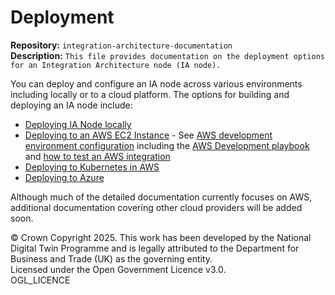# Deployment

**Repository:** `integration-architecture-documentation`  
**Description:** `This file provides documentation on the deployment options for an Integration Architecture node (IA node).`  
<!-- SPDX-License-Identifier: OGL-UK-3.0 -->

You can deploy and configure an IA node across various environments including locally or to a cloud platform. The options for building and deploying an IA node include:

- [Deploying IA Node locally](deployment-local.md)
- [Deploying to an AWS EC2 Instance](deployment-aws.md#deploying-to-a-ec2-instance) - See [AWS development environment configuration](https://github.com/National-Digital-Twin/integration-architecture/blob/main/CloudPlatform/AWS/docs/terraform-dev-environment-overview.md) including the [AWS Development playbook](https://github.com/National-Digital-Twin/integration-architecture/blob/main/CloudPlatform/AWS/docs/terraform-dev-playbook.md) and [how to test an AWS integration](https://github.com/National-Digital-Twin/aws-integration-testing/blob/main/README.md#aws-integration-testing)
- [Deploying to Kubernetes in AWS](deployment-aws.md#deploying-to-kubernetes)
- [Deploying to Azure](deployment-azure.md)

Although much of the detailed documentation currently focuses on AWS, additional documentation covering other cloud providers will be added soon.




© Crown Copyright 2025. This work has been developed by the National Digital Twin Programme and is legally attributed to the Department for Business and Trade (UK) as the governing entity.  
Licensed under the Open Government Licence v3.0.  
OGL_LICENCE